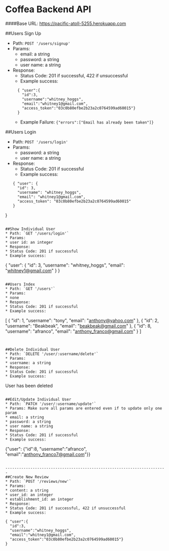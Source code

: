 # Coffea Backend API

####Base URL: https://pacific-atoll-5255.herokuapp.com

##Users Sign Up
* Path: `POST '/users/signup'`
* Params:
  * email: a string
  * password: a string
  * user name: a string
* Response:
  * Status Code: 201 if successful, 422 if unsuccessful
  * Example success:
  ``` 
    { "user":{
      "id":3,
      "username":"whitney_hoggs",
      "email":"whitney1@gmail.com",
      "access_token":"03c0b80efbe2b23a2c0764599ad60015"}
    }
   ```
  * Example Failure:
  ```{"errors":["Email has already been taken"]}```

##Users Login
* Path: `POST '/users/login'`
* Params:
  * password: a string
  * user name: a string
* Response:
  * Status Code: 201 if successful
  * Example success:
  ``` 
  { "user": {
    "id": 3,
    "username": "whitney_hoggs",
    "email": "whitney1@gmail.com",
    "access_token": "03c0b80efbe2b23a2c0764599ad60015"
  }
}
  ```
  
##Show Individual User
* Path: `GET '/users/login'`
* Params:
  * user id: an integer
* Response:
  * Status Code: 201 if successful
  * Example success:
  ``` 
  { "user": {
    "id": 3,
    "username": "whitney_hoggs",
    "email": "whitney1@gmail.com"
  }
}
  ```

##Users Index
* Path: `GET '/users'`
* Params:
  * none
* Response:
  * Status Code: 201 if successful
  * Example success:
``` 
  [
  {
    "id": 1,
    "username": "tony",
    "email": "anthony@yahoo.com"
  },
  {
    "id": 2,
    "username": "Beakbeak",
    "email": "beakbeak@gmail.com"
  },
  {
    "id": 8,
    "username": "afranco",
    "email": "anthony_franco@gmail.com"
  }
]
  ```


##Delete Individual User
* Path: `DELETE '/user/:username/delete'`
* Params:
  * username: a string
* Response:
  * Status Code: 201 if successful
  * Example success:
  ``` 
  User has been deleted
  ```

##Edit/Update Individual User
* Path: `PATCH '/user/:username/update'`
* Params: Make sure all params are entered even if to update only one param
  * email: a string
  * password: a string
  * user name: a string
* Response:
  * Status Code: 201 if successful
  * Example success:
  ``` 
  {"user":
  {"id":8,
  "username":"afranco",
  "email":"anthony_franco7@gmail.com"}}
  ```
  
-----------------------------------------------------------------------
##Create New Review
* Path: `POST '/reviews/new'`
* Params:
  * content: a string
  * user_id: an integer
  * establishment_id: an integer
* Response:
  * Status Code: 201 if successful, 422 if unsuccessful
  * Example success:
  ``` 
    { "user":{
      "id":3,
      "username":"whitney_hoggs",
      "email":"whitney1@gmail.com",
      "access_token":"03c0b80efbe2b23a2c0764599ad60015"}
    }
   ```